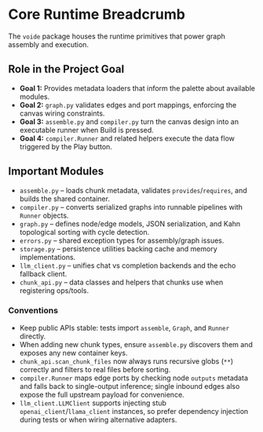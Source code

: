 # Core Runtime Breadcrumb

The `voide` package houses the runtime primitives that power graph assembly and execution.

## Role in the Project Goal
- **Goal 1:** Provides metadata loaders that inform the palette about available modules.
- **Goal 2:** `graph.py` validates edges and port mappings, enforcing the canvas wiring constraints.
- **Goal 3:** `assemble.py` and `compiler.py` turn the canvas design into an executable runner when Build is pressed.
- **Goal 4:** `compiler.Runner` and related helpers execute the data flow triggered by the Play button.

## Important Modules
- `assemble.py` – loads chunk metadata, validates `provides`/`requires`, and builds the shared container.
- `compiler.py` – converts serialized graphs into runnable pipelines with `Runner` objects.
- `graph.py` – defines node/edge models, JSON serialization, and Kahn topological sorting with cycle detection.
- `errors.py` – shared exception types for assembly/graph issues.
- `storage.py` – persistence utilities backing cache and memory implementations.
- `llm_client.py` – unifies chat vs completion backends and the echo fallback client.
- `chunk_api.py` – data classes and helpers that chunks use when registering ops/tools.

### Conventions
- Keep public APIs stable: tests import `assemble`, `Graph`, and `Runner` directly.
- When adding new chunk types, ensure `assemble.py` discovers them and exposes any new container keys.
- `chunk_api.scan_chunk_files` now always runs recursive globs (`**`) correctly and filters to real files before sorting.
- `compiler.Runner` maps edge ports by checking node `outputs` metadata and falls back to single-output inference; single inbound edges also expose the full upstream payload for convenience.
- `llm_client.LLMClient` supports injecting stub `openai_client`/`llama_client` instances, so prefer dependency injection during tests or when wiring alternative adapters.
